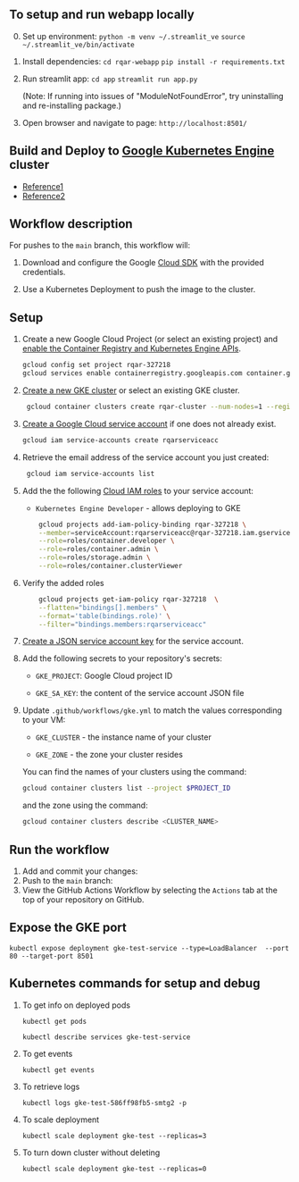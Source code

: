 ## To setup and run webapp locally

0. Set up environment:
```python -m venv ~/.streamlit_ve```
```source ~/.streamlit_ve/bin/activate```

1. Install dependencies:
```cd rqar-webapp```
```pip install -r requirements.txt```

2. Run streamlit app:
```cd app```
```streamlit run app.py```

    (Note: If running into issues of "ModuleNotFoundError", try uninstalling and re-installing package.)

3. Open browser and navigate to page:
```http://localhost:8501/```

## Build and Deploy to [Google Kubernetes Engine][gke] cluster

- [Reference1](https://docs.github.com/en/actions/deployment/deploying-to-google-kubernetes-engine)
- [Reference2](https://cloud.google.com/kubernetes-engine/docs/tutorials/gitops-cloud-build)

## Workflow description

For pushes to the `main` branch, this workflow will:

1. Download and configure the Google [Cloud SDK][sdk] with the provided
    credentials.

2. Use a Kubernetes Deployment to push the image to the cluster.

## Setup

1. Create a new Google Cloud Project (or select an existing project) and
    [enable the Container Registry and Kubernetes Engine APIs](https://console.cloud.google.com/flows/enableapi?apiid=containerregistry.googleapis.com,container.googleapis.com).

    ```bash
    gcloud config set project rqar-327218
    gcloud services enable containerregistry.googleapis.com container.googleapis.com
   ```

1. [Create a new GKE cluster][cluster] or select an existing GKE cluster.

   ```bash
    gcloud container clusters create rqar-cluster --num-nodes=1 --region=us-central1-c
    ```

1. [Create a Google Cloud service account][create-sa] if one does not already exist.

    ```bash
    gcloud iam service-accounts create rqarserviceacc
    ```

1. Retrieve the email address of the service account you just created:

   ```bash
    gcloud iam service-accounts list
    ```

1. Add the the following [Cloud IAM roles][roles] to your service account:
    - `Kubernetes Engine Developer` - allows deploying to GKE

    ```bash
        gcloud projects add-iam-policy-binding rqar-327218 \
        --member=serviceAccount:rqarserviceacc@rqar-327218.iam.gserviceaccount.com \
        --role=roles/container.developer \
        --role=roles/container.admin \
        --role=roles/storage.admin \
        --role=roles/container.clusterViewer
   ```

1. Verify the added roles

    ```bash
        gcloud projects get-iam-policy rqar-327218  \
        --flatten="bindings[].members" \
        --format='table(bindings.role)' \
        --filter="bindings.members:rqarserviceacc"
    ```

1. [Create a JSON service account key][create-key] for the service account.

1. Add the following secrets to your repository's secrets:

    - `GKE_PROJECT`: Google Cloud project ID

    - `GKE_SA_KEY`: the content of the service account JSON file

1. Update `.github/workflows/gke.yml` to match the values corresponding to your
    VM:

    - `GKE_CLUSTER` - the instance name of your cluster

    - `GKE_ZONE` - the zone your cluster resides

    You can find the names of your clusters using the command:

    ```bash
    gcloud container clusters list --project $PROJECT_ID
    ```

    and the zone using the command:

    ```bash
    gcloud container clusters describe <CLUSTER_NAME>
    ```

## Run the workflow

1. Add and commit your changes:
2. Push to the `main` branch:
3. View the GitHub Actions Workflow by selecting the `Actions` tab at the top
    of your repository on GitHub.

## Expose the GKE port

```kubectl expose deployment gke-test-service --type=LoadBalancer  --port 80 --target-port 8501```

## Kubernetes commands for setup and debug

1. To get info on deployed pods

    ```kubectl get pods```

    ```kubectl describe services gke-test-service```

2. To get events

    ```kubectl get events```

3. To retrieve logs

    ```kubectl logs gke-test-586ff98fb5-smtg2 -p```

4. To scale deployment

    ```kubectl scale deployment gke-test --replicas=3```

5. To turn down cluster without deleting

    ```kubectl scale deployment gke-test --replicas=0```

[actions]: https://help.github.com/en/categories/automating-your-workflow-with-github-actions
[cluster]: https://cloud.google.com/kubernetes-engine/docs/quickstart#create_cluster
[gke]: https://cloud.google.com/gke
[create-sa]: https://cloud.google.com/iam/docs/creating-managing-service-accounts
[create-key]: https://cloud.google.com/iam/docs/creating-managing-service-account-keys
[sdk]: https://cloud.google.com/sdk
[secrets]: https://help.github.com/en/actions/automating-your-workflow-with-github-actions/creating-and-using-encrypted-secrets
[roles]: https://cloud.google.com/iam/docs/granting-roles-to-service-accounts#granting_access_to_a_service_account_for_a_resource
